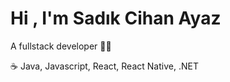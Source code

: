 # Hi , I'm Sadık Cihan Ayaz

A fullstack developer 👨‍💻 
      
:coffee: Java, Javascript, React, React Native, .NET
